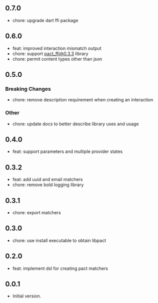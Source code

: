 ## 0.7.0

- chore: upgrade dart ffi package

## 0.6.0

- feat: improved interaction mismatch output
- chore: support pact_ffi@0.3.3 library
- chore: permit content types other than json

## 0.5.0

### Breaking Changes
- chore: remove description requirement when creating an interaction

### Other
- chore: update docs to better describe library uses and usage

## 0.4.0

- feat: support parameters and multiple provider states

## 0.3.2

- feat: add uuid and email matchers
- chore: remove bold logging library

## 0.3.1

- chore: export matchers

## 0.3.0

- chore: use install executable to obtain libpact

## 0.2.0

- feat: implement dsl for creating pact matchers

## 0.0.1

- Initial version.
